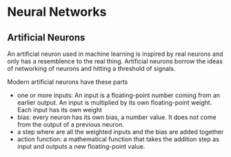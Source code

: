 # Neural Networks

## Artificial Neurons

An artificial neuron used in machine learning is inspired by real neurons and only has a resemblence to the real thing. Artificial neurons borrow the ideas of networking of neurons and hitting a threshold of signals.

Modern artificial neurons have these parts
- one or more inputs: An input is a floating-point number coming from an earlier output. An input is multiplied by its own floating-point weight. Each input has its own weight
- bias: every neuron has its own bias, a number value. It does not come from the output of a previous neuron.
- a step where are all the weighted inputs and the bias are added together
- action function: a mathematical function that takes the addition step as input and outputs a new floating-point value.
